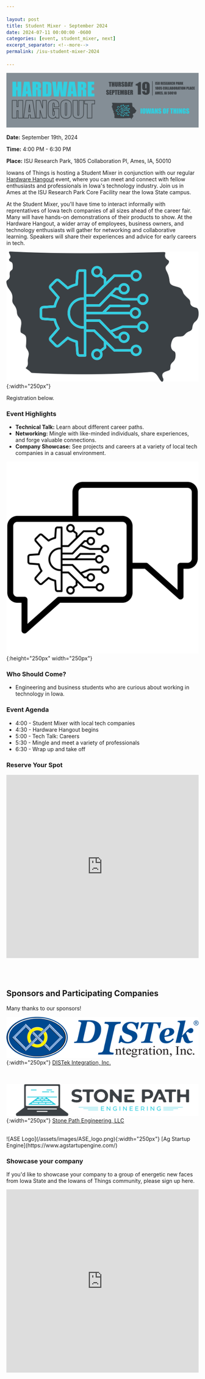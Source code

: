 ```yaml
---

layout: post
title: Student Mixer - September 2024
date: 2024-07-11 00:00:00 -0600
categories: [event, student_mixer, next]
excerpt_separator: <!--more-->
permalink: /isu-student-mixer-2024

---
```


![Banner](assets/images/banner_hardware_hangout_2024_09.png)

**Date:**  September 19th, 2024

**Time:**  4:00 PM - 6:30 PM

**Place:** ISU Research Park, 1805 Collaboration Pl, Ames, IA, 50010

Iowans of Things is hosting a Student Mixer in conjunction with our regular [Hardware Hangout](/_posts/2024-09-26-hardware-hangout.md) event, where you can meet and connect with fellow enthusiasts and professionals in Iowa's technology industry. Join us in Ames at the ISU Research Park Core Facility near the Iowa State campus.

At the Student Mixer, you'll have time to interact informally with reprentatives of Iowa tech companies of all sizes ahead of the career fair. Many will have hands-on demonstrations of their products to show. At the Hardware Hangout, a wider array of employees, business owners, and technology enthusiasts will gather for networking and collaborative learning. Speakers will share their experiences and advice for early careers in tech.

![Logo](/assets/images/iowans_of_things.png){:width="250px"}

Registration below.

<!--more-->  
<!--the above "comment" tells the main page where to put the break-->

### Event Highlights

- **Technical Talk:** Learn about different career paths.
- **Networking:** Mingle with like-minded individuals, share experiences, and forge valuable connections.
- **Company Showcase:** See projects and careers at a variety of local tech companies in a casual environment.

![Icon](/assets/images/icon_hardware_hangout.png){:height="250px" width="250px"}

### Who Should Come?

- Engineering and business students who are curious about working in technology in Iowa.

### Event Agenda

- 4:00 - Student Mixer with local tech companies
- 4:30 - Hardware Hangout begins
- 5:00 - Tech Talk: Careers
- 5:30 - Mingle and meet a variety of professionals
- 6:30 - Wrap up and take off

### Reserve Your Spot

<iframe width="640px" height="480px" src="https://forms.office.com/Pages/ResponsePage.aspx?id=TC-pVBN1lUyrG48XT6bHMM1ikcqVEqBFvBT6xFFlvOVUMDdJMlNMQkJSWVQzUlpHRlBQVEtUNEg4Si4u&embed=true" frameborder="0" marginwidth="0" marginheight="0" style="border: none; max-width:100%; max-height:100vh" allowfullscreen webkitallowfullscreen mozallowfullscreen msallowfullscreen> </iframe>

<br /><br />

## Sponsors and Participating Companies

Many thanks to our sponsors!

![DISTek Logo](/assets/images/DISTek_Logo.png){:width="250px"}
[DISTek Integration, Inc.](https://distek.com/)

<br /><br />
![SPE Logo](/assets/images/logo_stonepath_horiz.png){:width="250px"}
[Stone Path Engineering, LLC](https://stonepathengineering.com/)

<br />
![ASE Logo](/assets/images/ASE_logo.png){:width="250px"}
[Ag Startup Engine](https://www.agstartupengine.com/)

<br />

### Showcase your company

If you'd like to showcase your company to a group of energetic new faces from Iowa State and the Iowans of Things community, please sign up here.

<iframe width="640px" height="480px" src="https://forms.office.com/Pages/ResponsePage.aspx?id=TC-pVBN1lUyrG48XT6bHMM1ikcqVEqBFvBT6xFFlvOVURVRBTlhVUDRYT1YwTTQ4WTdPVFdSUlhPUy4u&embed=true" frameborder="0" marginwidth="0" marginheight="0" style="border: none; max-width:100%; max-height:100vh" allowfullscreen webkitallowfullscreen mozallowfullscreen msallowfullscreen> </iframe>

